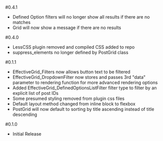 
#0.4.1
- Defined Option filters will no longer show all results if there are no matches
- Grid will now show a message if there are no results

#0.4.0
- LessCSS plugin removed and compiled CSS added to repo
- suppress_elements no longer defined by PostGrid class

#0.1.1
- EffectiveGrid_Filters now allows button text to be filtered
- EffectiveGrid_DropdownFilter now stores and passes 3rd "data" parameter to rendering function for more advanced rendering options
- Added EffectiveGrid_DefinedOptionsListFilter filter type to filter by an explicit list of post IDs
- Some presumed styling removed from plugin css files
- Default layout method changed from inline block to flexbox
- PostGrid will now default to sorting by title ascending instead of title descending

#0.1.0
- Initial Release